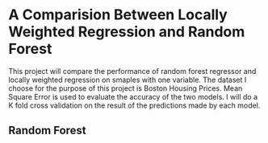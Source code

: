 # A Comparision Between Locally Weighted Regression and Random Forest
This project will compare the performance of random forest regressor and locally weighted regression on smaples with one variable. The dataset I choose for the purpose of this project is Boston Housing Prices. Mean Square Error is used to evaluate the accuracy of the two models. I will do a K fold cross validation on the result of the predictions made by each model. 

## Random Forest
